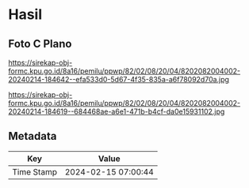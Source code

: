 # Hasil

## Foto C Plano

https://sirekap-obj-formc.kpu.go.id/8a16/pemilu/ppwp/82/02/08/20/04/8202082004002-20240214-184642--efa533d0-5d67-4f35-835a-a6f78092d70a.jpg

https://sirekap-obj-formc.kpu.go.id/8a16/pemilu/ppwp/82/02/08/20/04/8202082004002-20240214-184619--684468ae-a6e1-471b-b4cf-da0e15931102.jpg


## Metadata

| Key        | Value               |
| ---------- | ------------------- |
| Time Stamp | 2024-02-15 07:00:44 |



